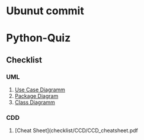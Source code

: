 # Ubunut commit
# Python-Quiz
## Checklist
### UML  
1. [Use Case Diagramm](checklist/UML/png/usecase.png)
2. [Package Diagram](checklist/UML/png/package.png)
3. [Class Diagramm](checklist/UML/png/class.png)  
### CDD  
1. [Cheat Sheet](checklist/CCD/CCD_cheatsheet.pdf
